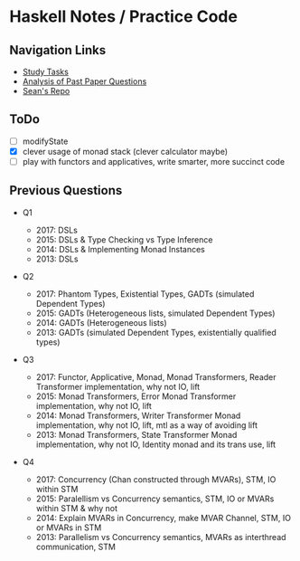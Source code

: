 # Haskell Notes / Practice Code

## Navigation Links

- [Study Tasks](#todo)
- [Analysis of Past Paper Questions](#previous-questions)
- [Sean's Repo](https://github.com/McGizzle/CS4012-Functional-Programming)

## ToDo

- [ ] modifyState
- [x] clever usage of monad stack (clever calculator maybe)
- [ ] play with functors and applicatives, write smarter, more succinct code

## Previous Questions

- Q1
  * 2017: DSLs
  * 2015: DSLs & Type Checking vs Type Inference
  * 2014: DSLs & Implementing Monad Instances
  * 2013: DSLs
  
- Q2
  * 2017: Phantom Types, Existential Types, GADTs (simulated Dependent Types)
  * 2015: GADTs (Heterogeneous lists, simulated Dependent Types)
  * 2014: GADTs (Heterogeneous lists)
  * 2013: GADTs (simulated Dependent Types, existentially qualified types)
  
- Q3
  * 2017: Functor, Applicative, Monad, Monad Transformers, Reader Transformer implementation, why not IO, lift
  * 2015: Monad Transformers, Error Monad Transformer implementation, why not IO, lift
  * 2014: Monad Transformers, Writer Transformer Monad implementation, why not IO, lift, mtl as a way of avoiding lift
  * 2013: Monad Transformers, State Transformer Monad implementation, why not IO, Identity monad and its trans use, lift
  
- Q4
  * 2017: Concurrency (Chan constructed through MVARs), STM, IO within STM
  * 2015: Paralellism vs Concurrency semantics, STM, IO or MVARs within STM & why not
  * 2014: Explain MVARs in Concurrency, make MVAR Channel, STM, IO or MVARs in STM
  * 2013: Parallelism vs Concurrency semantics, MVARs as interthread communication, STM 
  

